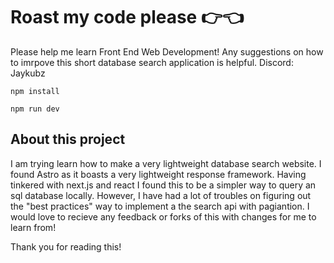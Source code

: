 # Roast my code please 👉👈 

Please help me learn Front End Web Development! Any suggestions on how to imrpove this short database search application is helpful. Discord: Jaykubz

```
npm install
```
```
npm run dev
```

## About this project

I am trying learn how to make a very lightweight database search website. I found Astro as it boasts a very lightweight response framework. Having tinkered with next.js and react I found this to be a simpler way to query an sql database locally. However, I have had a lot of troubles on figuring out the "best practices" way to implement a the search api with pagiantion. I would love to recieve any feedback or forks of this with changes for me to learn from!

Thank you for reading this!